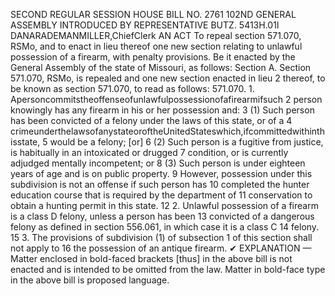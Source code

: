 SECOND REGULAR SESSION
HOUSE BILL NO. 2761
102ND GENERAL ASSEMBLY
INTRODUCED BY REPRESENTATIVE BUTZ.
5413H.01I DANARADEMANMILLER,ChiefClerk
AN ACT
To repeal section 571.070, RSMo, and to enact in lieu thereof one new section relating to
unlawful possession of a firearm, with penalty provisions.
Be it enacted by the General Assembly of the state of Missouri, as follows:
Section A. Section 571.070, RSMo, is repealed and one new section enacted in lieu
2 thereof, to be known as section 571.070, to read as follows:
571.070. 1. Apersoncommitstheoffenseofunlawfulpossessionofafirearmifsuch
2 person knowingly has any firearm in his or her possession and:
3 (1) Such person has been convicted of a felony under the laws of this state, or of a
4 crimeunderthelawsofanystateoroftheUnitedStateswhich,ifcommittedwithinthisstate,
5 would be a felony; [or]
6 (2) Such person is a fugitive from justice, is habitually in an intoxicated or drugged
7 condition, or is currently adjudged mentally incompetent; or
8 (3) Such person is under eighteen years of age and is on public property.
9 However, possession under this subdivision is not an offense if such person has
10 completed the hunter education course that is required by the department of
11 conservation to obtain a hunting permit in this state.
12 2. Unlawful possession of a firearm is a class D felony, unless a person has been
13 convicted of a dangerous felony as defined in section 556.061, in which case it is a class C
14 felony.
15 3. The provisions of subdivision (1) of subsection 1 of this section shall not apply to
16 the possession of an antique firearm.
✔
EXPLANATION — Matter enclosed in bold-faced brackets [thus] in the above bill is not enacted and is
intended to be omitted from the law. Matter in bold-face type in the above bill is proposed language.
